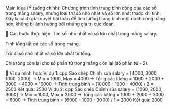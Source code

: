  Main Idea (Ý tưởng chính):
Chương trình tính trung bình cộng của các số trong mảng salary, nhưng loại trừ số nhỏ nhất và số lớn nhất trước khi tính. Đây là cách giải quyết bài toán để tính lương trung bình một cách công bằng hơn, không bị ảnh hưởng bởi những giá trị cực đoan.

📌 Các bước thực hiện:
Tìm số nhỏ nhất và số lớn nhất trong mảng salary.

Tính tổng tất cả các số trong mảng.

Trừ đi số nhỏ nhất và số lớn nhất từ tổng.

Chia tổng còn lại cho số phần tử trong mảng còn lại (số phần tử - 2).

🧾 Ví dụ minh họa:
Ví dụ 1:
cpp
Sao chép
Chỉnh sửa
salary = [4000, 3000, 1000, 2000]
→ Min = 1000, Max = 4000
→ Tổng các lương = 1000 + 2000 + 3000 + 4000 = 10000
→ Tính trung bình = (10000 - 1000 - 4000) / 2 = 2500
Kết quả: 2500
Ví dụ 2:
cpp
Sao chép
Chỉnh sửa
salary = [1000, 2000, 3000]
→ Min = 1000, Max = 3000
→ Tổng các lương = 1000 + 2000 + 3000 = 6000
→ Tính trung bình = (6000 - 1000 - 3000) / 1 = 2000
Kết quả: 2000
